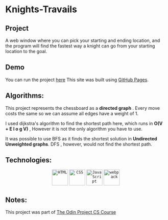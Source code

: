 # Knights-Travails

## Project

A web window where you can pick your starting and ending location, and the program will find the fastest way a knight can go from your starting location to the goal.

## Demo 

You can run the project [here](https://muudar.github.io/knights-travails/)
This site was built using [GitHub Pages](https://pages.github.com/). 

## Algorithms:

This project represents the chessboard as a **directed graph** . Every move costs the same so we can assume all edges have a weight of 1.

I used dijkstra's algorithm to find the shortest path here, which runs in **O(V + E l o g V)** , However it is not the only algorithm you have to use.

It was possible to use BFS as it finds the shortest solution in **Undirected Unweighted graphs**. DFS , however, would not find the shortest path.

## Technologies: 

<div align="center">
	<code><img height="50" src="https://user-images.githubusercontent.com/25181517/192158954-f88b5814-d510-4564-b285-dff7d6400dad.png" alt="HTML" title="HTML"/></code>
	<code><img height="50" src="https://user-images.githubusercontent.com/25181517/183898674-75a4a1b1-f960-4ea9-abcb-637170a00a75.png" alt="CSS" title="CSS"/></code>
	<code><img height="50" src="https://user-images.githubusercontent.com/25181517/117447155-6a868a00-af3d-11eb-9cfe-245df15c9f3f.png" alt="JavaScript" title="JavaScript"/></code>
	<code><img height="50" src="https://user-images.githubusercontent.com/25181517/187955008-981340e6-b4cc-441b-80cf-7a5e94d29e7e.png" alt="webpack" title="webpack"/></code>
</div>

## Notes:

This project was part of [The Odin Project CS Course](https://www.theodinproject.com/dashboard)
